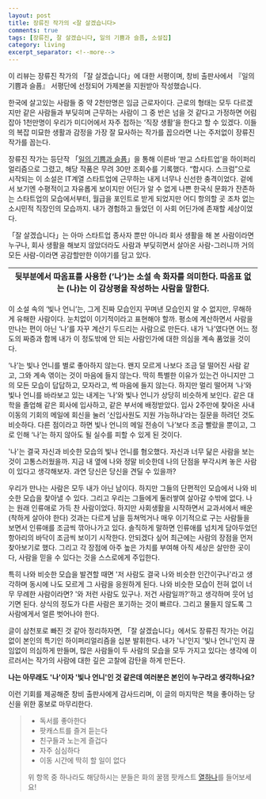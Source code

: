 ```yaml
---
layout: post
title: 장류진 작가의 <잘 살겠습니다> 
comments: true
tags: [장류진, 잘 살겠습니다, 일의 기쁨과 슬픔, 소설집]
category: living
excerpt_separator: <!--more-->
---
```


이 리뷰는 장류진 작가의 「잘 살겠습니다」에 대한 서평이며, 창비 출판사에서 『일의 기쁨과 슬픔』 서평단에 선정되어 가제본을 지원받아 작성했습니다.

한국에 살고있는 사람들 중 약 2천만명은 임금 근로자이다. 근로의 형태는 모두 다르겠지만 같은 사람들과 부딪히며 근무하는 사람이 그 중 반은 넘을 것 같다고 가정하면 어림잡아 1천만명이 우리가 미디어에서 자주 접하는 ‘직장 생활’을 한다고 할 수 있겠다. 이들의 복잡 미묘한 생활과 감정을 가장 잘 묘사하는 작가를 꼽으라면 나는 주저없이 장류진 작가를 꼽는다.

<!--more-->

장류진 작가는 등단작 「[일의 기쁨과 슬픔](http://magazine.changbi.com/q_posts/%ec%9d%bc%ec%9d%98-%ea%b8%b0%ec%81%a8%ea%b3%bc-%ec%8a%ac%ed%94%94/?board_id=2659)」을 통해 이른바 ‘판교 스타트업’을 하이퍼리얼리즘으로 그렸고, 해당 작품은 무려 30만 조회수를 기록했다. “합시다. 스크럼”으로 시작되는 이 소설은 IT계열 스타트업에 근무하는 내게 너무나 신선한 충격이었다. 겉에서 보기엔 수평적이고 자유롭게 보이지만 어딘가 알 수 없게 나쁜 한국식 문화가 잔존하는 스타트업의 모습에서부터, 월급을 포인트로 받게 되었지만 어디 항의할 곳 조차 없는 소시민적 직장인의 모습까지. 내가 경험하고 들었던 이 사회 어딘가에 존재할 세상이었다. 

「잘 살겠습니다」는 아마 스타트업 종사자 뿐만 아니라 회사 생활을 해 본 사람이라면 누구나, 회사 생활을 해보지 않았더라도 사람과 부딪히면서 살아온 사람-그러니까 거의 모든 사람-이라면 공감할만한 이야기를 담고 있다.

| 뒷부분에서 따옴표를 사용한 (’나’)는 소설 속 화자를 의미한다. 따옴표 없는 (나)는 이 감상평을 작성하는 사람을 말한다. |
|----------------------------------------------------------------------------------------------------------|

이 소설 속의 ‘빛나 언니’는, 그게 진짜 모습인지 꾸며낸 모습인지 알 수 없지만, 무해하게 유해한 사람이다. 눈치없이 이기적이라고 표현해야 할까. 평소에 계산하면서 사람을 만나는 편이 아닌 ‘나’를 자꾸 계산기 두드리는 사람으로 만든다. 내가 ‘나’였다면 어느 정도의 짜증과 함께 내가 이 정도밖에 안 되는 사람인가에 대한 의심을 계속 품었을 것이다. 

‘나’는 빛나 언니를 별로 좋아하지 않는다. 왠지 모르게 나보다 조금 덜 떨어진 사람 같고, 그와 계속 엮이는 것이 마음에 들지 않는다. 딱히 특별한 이유가 있는건 아니지만 그의 모든 모습이 답답하고, 모자라고, 썩 마음에 들지 않는다. 하지만 멀리 떨어져 ‘나’와 빛나 언니를 바라보고 있는 내게는 ‘나’와 빛나 언니가 상당히 비슷하게 보인다. 같은 대학을 졸업해 같은 회사에 입사하고, 같은 부서에 배정받았다. 입사 2주만에 찾아온 사내 이동의 기회의 메일에 회신을 눌러 ‘신입사원도 지원 가능하냐’라는 질문을 하려던 것도 비슷하다. 다른 점이라고 하면 빛나 언니의 메일 전송이 ‘나’보다 조금 빨랐을 뿐이고, 그로 인해 ‘나’는 하지 않아도 될 실수를 피할 수 있게 된 것이다.

'나'는 결국 자신과 비슷한 모습의 빛나 언니를 혐오했다. 자신과 너무 닮은 사람을 보는 것이 고통스러웠을까. 지금 내 옆에 나와 정말 비슷한데 나의 단점을 부각시켜 놓은 사람이 있다고 생각해보자. 과연 당신은 당신을 견딜 수 있을까?

우리가 만나는 사람은 모두 내가 아닌 남이다. 하지만 그들의 단편적인 모습에서 나와 비슷한 모습을 찾아낼 수 있다. 그리고 우리는 그들에게 둘러쌓여 살아갈 수밖에 없다. 나는 원래 인류애로 가득 찬 사람이었다. 하지만 사회생활을 시작하면서 교과서에서 배운(착하게 살아야 한다) 것과는 다르게 남을 등쳐먹거나 매우 이기적으로 구는 사람들을 보면서 인류애를 조금씩 깎아나가고 있다. 솔직하게 말하면 인류애를 넘치게 담아두었던 항아리의 바닥이 조금씩 보이기 시작한다. 안되겠다 싶어 최근에는 사람의 장점을 먼저 찾아보기로 했다. 그리고 각 장점에 아주 높은 가치를 부여해 아직 세상은 살만한 곳이다, 사람을 믿을 수 있다는 것을 스스로에게 주입한다. 

특히 나와 비슷한 모습을 발견할 때면 '저 사람도 결국 나와 비슷한 인간이구나'라고 생각하며 동시에 나도 모르게 그 사람을 응원하게 된다. 나와 비슷한 모습이 전혀 없이 너무 무례한 사람이라면? '와 저런 사람도 있구나. 저건 사람일까?'하고 생각하며 웃어 넘기면 된다. 상식의 정도가 다른 사람은 포기하는 것이 빠르다. 그리고 물들지 않도록 그 사람에게서 얼른 벗어나야 한다. 

글이 삼천포로 빠진 것 같아 정리하자면, 「잘 살겠습니다」에서도 장류진 작가는 어김없이 본인의 특기인 하이퍼리얼리즘을 십분 발휘한다. 내가 '나'인지 '빛나 언니'인지 끊임없이 의심하게 만들며, 많은 사람들이 두 사람의 모습을 모두 가지고 있다는 생각에 이르러서는 작가의 사람에 대한 깊은 고찰에 감탄을 하게 만든다. 

**나는 아무래도 '나'이자 '빛나 언니'인 것 같은데 여러분은 본인이 누구라고 생각하나요?**

이런 기회를 제공해준 창비 출판사에게 감사드리며, 이 글의 마지막은 책을 좋아하는 당신을 위한 홍보로 마무리한다.

> * 독서를 좋아한다
> * 팟캐스트를 즐겨 듣는다
> * 친구들과 노는게 즐겁다
> * 자주 심심하다
> * 이동 시간에 딱히 할 일이 없다
>
> 위 항목 중 하나라도 해당하시는 분들은 화의 꿀잼 팟캐스트 [열하나](http://www.podbbang.com/ch/13933)를 들어보세요!
